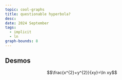 ```yaml
---
topic: cool-graphs
title: questionable hyperbola?
desc: 
date: 2024 September
tags:
  - implicit
  - ln
graph-bounds: 8
---
```



## Desmos
```math
\frac{x^{2}+y^{2}}{xy}=\ln xy
```
